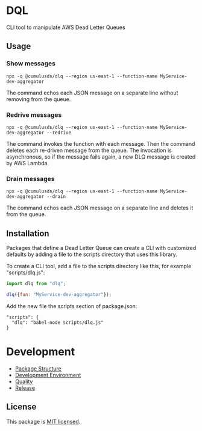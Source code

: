# DQL

CLI tool to manipulate AWS Dead Letter Queues

## Usage

### Show messages
```
npx -q @cumulusds/dlq --region us-east-1 --function-name MyService-dev-aggregator
```

The command echos each JSON message on a separate line without removing from the queue.

### Redrive messages
```
npx -q @cumulusds/dlq --region us-east-1 --function-name MyService-dev-aggregator --redrive
```

The command invokes the function with each message. Then the command deletes each re-driven message from the queue. The invocation is asynchronous, so if the message fails again, a new DLQ message is created by AWS Lambda.

### Drain messages
```
npx -q @cumulusds/dlq --region us-east-1 --function-name MyService-dev-aggregator --drain
```

The command echos each JSON message on a separate line and deletes it from the queue.

## Installation

Packages that define a Dead Letter Queue can create a CLI with customized defaults by adding a file to the scripts directory that uses this library. 

To create a CLI tool, add a file to the scripts directory like this, for example "scripts/dlq.js":
```js
import dlq from "dlq";

dlq({fun: "MyService-dev-aggregator"});
```

Add the new file the scripts section of package.json:
```
"scripts": {
  "dlq": "babel-node scripts/dlq.js"
}
```

# Development

- [Package Structure](doc/development.md#package-structure)
- [Development Environment](doc/development.md#development-environment)
- [Quality](doc/development.md#quality)
- [Release](doc/development.md#release)

## License

This package is [MIT licensed](LICENSE).